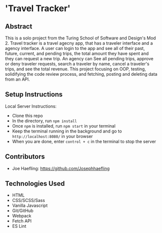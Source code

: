 
# 'Travel Tracker'

## Abstract
This is a solo project from the Turing School of Software and Design's Mod 2. Travel tracker is a travel agecny app, that has a traveler interface and a agency interface. A user can login to the app and see all of their past, future, current, and pending trips, the total amount they have spent and they can request a new trip. An agency can See all pending trips, approve or deny traveler requests, search a traveler by name, cancel a traveler's trips, and see the total revenue. This project focusing on OOP, testing, solidifying the code review process, and fetching, posting and deleting data from an API.

## Setup Instructions

Local Server Instructions:
- Clone this repo
- In the directory, run `npm install`
- Once `npm` is installed, run `npm start` in your terminal
- Keep the terminal running in the background and go to `http://localhost:8080/` in your browser
- When you are done, enter `control + c` in the terminal to stop the server


## Contributors

- Joe Haefling: https://github.com/Josephhaefling

## Technologies Used

- HTML
- CSS/SCSS/Sass
- Vanilla Javascript
- Git/GitHub
- Webpack
- Fetch API
- ES Lint
